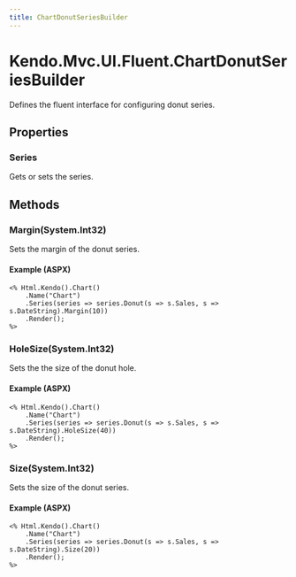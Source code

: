 ```yaml
---
title: ChartDonutSeriesBuilder
---
```


# Kendo.Mvc.UI.Fluent.ChartDonutSeriesBuilder
Defines the fluent interface for configuring donut series.



## Properties


### Series

Gets or sets the series.




## Methods


### Margin(System.Int32)
Sets the margin of the donut series.




#### Example (ASPX)
    <% Html.Kendo().Chart()
        .Name("Chart")
        .Series(series => series.Donut(s => s.Sales, s => s.DateString).Margin(10))
        .Render();
    %>


### HoleSize(System.Int32)
Sets the the size of the donut hole.




#### Example (ASPX)
    <% Html.Kendo().Chart()
        .Name("Chart")
        .Series(series => series.Donut(s => s.Sales, s => s.DateString).HoleSize(40))
        .Render();
    %>


### Size(System.Int32)
Sets the size of the donut series.




#### Example (ASPX)
    <% Html.Kendo().Chart()
        .Name("Chart")
        .Series(series => series.Donut(s => s.Sales, s => s.DateString).Size(20))
        .Render();
    %>



